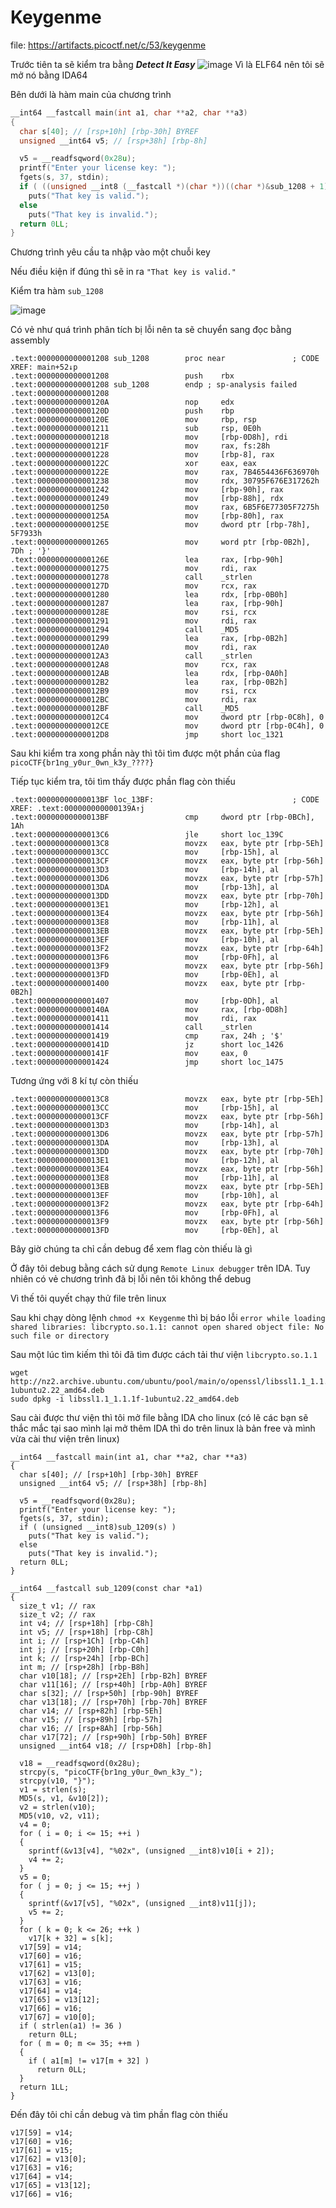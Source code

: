 # Keygenme
file: https://artifacts.picoctf.net/c/53/keygenme

Trước tiên ta sẽ kiểm tra bằng ***Detect It Easy***
![image](https://hackmd.io/_uploads/HyrUvJnv0.png)
Vì là ELF64 nên tôi sẽ mở nó bằng IDA64

Bên dưới là hàm main của chương trình

```c =
__int64 __fastcall main(int a1, char **a2, char **a3)
{
  char s[40]; // [rsp+10h] [rbp-30h] BYREF
  unsigned __int64 v5; // [rsp+38h] [rbp-8h]

  v5 = __readfsqword(0x28u);
  printf("Enter your license key: ");
  fgets(s, 37, stdin);
  if ( ((unsigned __int8 (__fastcall *)(char *))((char *)&sub_1208 + 1))(s) )
    puts("That key is valid.");
  else
    puts("That key is invalid.");
  return 0LL;
}
```
Chương trình yêu cầu ta nhập vào một chuỗi key

Nếu điều kiện if đúng thì sẽ in ra `"That key is valid."`

Kiểm tra hàm `sub_1208` 

![image](https://hackmd.io/_uploads/rks3hJhPR.png)

Có vẻ như quá trình phân tích bị lỗi nên ta sẽ chuyển sang đọc bằng assembly 
```
.text:0000000000001208 sub_1208        proc near               ; CODE XREF: main+52↓p
.text:0000000000001208                 push    rbx
.text:0000000000001208 sub_1208        endp ; sp-analysis failed
.text:0000000000001208
.text:000000000000120A                 nop     edx
.text:000000000000120D                 push    rbp
.text:000000000000120E                 mov     rbp, rsp
.text:0000000000001211                 sub     rsp, 0E0h
.text:0000000000001218                 mov     [rbp-0D8h], rdi
.text:000000000000121F                 mov     rax, fs:28h
.text:0000000000001228                 mov     [rbp-8], rax
.text:000000000000122C                 xor     eax, eax
.text:000000000000122E                 mov     rax, 7B4654436F636970h
.text:0000000000001238                 mov     rdx, 30795F676E317262h
.text:0000000000001242                 mov     [rbp-90h], rax
.text:0000000000001249                 mov     [rbp-88h], rdx
.text:0000000000001250                 mov     rax, 6B5F6E77305F7275h
.text:000000000000125A                 mov     [rbp-80h], rax
.text:000000000000125E                 mov     dword ptr [rbp-78h], 5F7933h
.text:0000000000001265                 mov     word ptr [rbp-0B2h], 7Dh ; '}'
.text:000000000000126E                 lea     rax, [rbp-90h]
.text:0000000000001275                 mov     rdi, rax
.text:0000000000001278                 call    _strlen
.text:000000000000127D                 mov     rcx, rax
.text:0000000000001280                 lea     rdx, [rbp-0B0h]
.text:0000000000001287                 lea     rax, [rbp-90h]
.text:000000000000128E                 mov     rsi, rcx
.text:0000000000001291                 mov     rdi, rax
.text:0000000000001294                 call    _MD5
.text:0000000000001299                 lea     rax, [rbp-0B2h]
.text:00000000000012A0                 mov     rdi, rax
.text:00000000000012A3                 call    _strlen
.text:00000000000012A8                 mov     rcx, rax
.text:00000000000012AB                 lea     rdx, [rbp-0A0h]
.text:00000000000012B2                 lea     rax, [rbp-0B2h]
.text:00000000000012B9                 mov     rsi, rcx
.text:00000000000012BC                 mov     rdi, rax
.text:00000000000012BF                 call    _MD5
.text:00000000000012C4                 mov     dword ptr [rbp-0C8h], 0
.text:00000000000012CE                 mov     dword ptr [rbp-0C4h], 0
.text:00000000000012D8                 jmp     short loc_1321
```
Sau khi kiểm tra xong phần này thì tôi tìm được một phần của flag `picoCTF{br1ng_y0ur_0wn_k3y_????}`

Tiếp tục kiểm tra, tôi tìm thấy được phần flag còn thiếu 
```
.text:00000000000013BF loc_13BF:                               ; CODE XREF: .text:000000000000139A↑j
.text:00000000000013BF                 cmp     dword ptr [rbp-0BCh], 1Ah
.text:00000000000013C6                 jle     short loc_139C
.text:00000000000013C8                 movzx   eax, byte ptr [rbp-5Eh]
.text:00000000000013CC                 mov     [rbp-15h], al
.text:00000000000013CF                 movzx   eax, byte ptr [rbp-56h]
.text:00000000000013D3                 mov     [rbp-14h], al
.text:00000000000013D6                 movzx   eax, byte ptr [rbp-57h]
.text:00000000000013DA                 mov     [rbp-13h], al
.text:00000000000013DD                 movzx   eax, byte ptr [rbp-70h]
.text:00000000000013E1                 mov     [rbp-12h], al
.text:00000000000013E4                 movzx   eax, byte ptr [rbp-56h]
.text:00000000000013E8                 mov     [rbp-11h], al
.text:00000000000013EB                 movzx   eax, byte ptr [rbp-5Eh]
.text:00000000000013EF                 mov     [rbp-10h], al
.text:00000000000013F2                 movzx   eax, byte ptr [rbp-64h]
.text:00000000000013F6                 mov     [rbp-0Fh], al
.text:00000000000013F9                 movzx   eax, byte ptr [rbp-56h]
.text:00000000000013FD                 mov     [rbp-0Eh], al
.text:0000000000001400                 movzx   eax, byte ptr [rbp-0B2h]
.text:0000000000001407                 mov     [rbp-0Dh], al
.text:000000000000140A                 mov     rax, [rbp-0D8h]
.text:0000000000001411                 mov     rdi, rax
.text:0000000000001414                 call    _strlen
.text:0000000000001419                 cmp     rax, 24h ; '$'
.text:000000000000141D                 jz      short loc_1426
.text:000000000000141F                 mov     eax, 0
.text:0000000000001424                 jmp     short loc_1475
```

Tương ứng với 8 kí tự còn thiếu 
```
.text:00000000000013C8                 movzx   eax, byte ptr [rbp-5Eh]
.text:00000000000013CC                 mov     [rbp-15h], al
.text:00000000000013CF                 movzx   eax, byte ptr [rbp-56h]
.text:00000000000013D3                 mov     [rbp-14h], al
.text:00000000000013D6                 movzx   eax, byte ptr [rbp-57h]
.text:00000000000013DA                 mov     [rbp-13h], al
.text:00000000000013DD                 movzx   eax, byte ptr [rbp-70h]
.text:00000000000013E1                 mov     [rbp-12h], al
.text:00000000000013E4                 movzx   eax, byte ptr [rbp-56h]
.text:00000000000013E8                 mov     [rbp-11h], al
.text:00000000000013EB                 movzx   eax, byte ptr [rbp-5Eh]
.text:00000000000013EF                 mov     [rbp-10h], al
.text:00000000000013F2                 movzx   eax, byte ptr [rbp-64h]
.text:00000000000013F6                 mov     [rbp-0Fh], al
.text:00000000000013F9                 movzx   eax, byte ptr [rbp-56h]
.text:00000000000013FD                 mov     [rbp-0Eh], al
```
Bây giờ chúng ta chỉ cần debug để xem flag còn thiếu là gì 

Ở đây tôi debug bằng cách sử dụng `Remote Linux debugger` trên IDA. Tuy nhiên có vẻ chương trình đã bị lỗi nên tôi không thể debug 

Vì thế tôi quyết chạy thử file trên linux 

Sau khi chạy dòng lệnh `chmod +x Keygenme` thì bị báo lỗi
`error while loading shared libraries: libcrypto.so.1.1: cannot open shared object file: No such file or directory`

Sau một lúc tìm kiếm thì tôi đã tìm được cách tải thư viện `libcrypto.so.1.1`
```
wget http://nz2.archive.ubuntu.com/ubuntu/pool/main/o/openssl/libssl1.1_1.1.1f-1ubuntu2.22_amd64.deb
sudo dpkg -i libssl1.1_1.1.1f-1ubuntu2.22_amd64.deb
```

Sau cài được thư viện thì tôi mở file bằng IDA cho linux (có lẽ các bạn sẽ thắc mắc tại sao mình lại mở thêm IDA thì do trên linux là bản free và mình vừa cài thư viện trên linux)

```c=
__int64 __fastcall main(int a1, char **a2, char **a3)
{
  char s[40]; // [rsp+10h] [rbp-30h] BYREF
  unsigned __int64 v5; // [rsp+38h] [rbp-8h]

  v5 = __readfsqword(0x28u);
  printf("Enter your license key: ");
  fgets(s, 37, stdin);
  if ( (unsigned __int8)sub_1209(s) )
    puts("That key is valid.");
  else
    puts("That key is invalid.");
  return 0LL;
}
```
```c=
__int64 __fastcall sub_1209(const char *a1)
{
  size_t v1; // rax
  size_t v2; // rax
  int v4; // [rsp+18h] [rbp-C8h]
  int v5; // [rsp+18h] [rbp-C8h]
  int i; // [rsp+1Ch] [rbp-C4h]
  int j; // [rsp+20h] [rbp-C0h]
  int k; // [rsp+24h] [rbp-BCh]
  int m; // [rsp+28h] [rbp-B8h]
  char v10[18]; // [rsp+2Eh] [rbp-B2h] BYREF
  char v11[16]; // [rsp+40h] [rbp-A0h] BYREF
  char s[32]; // [rsp+50h] [rbp-90h] BYREF
  char v13[18]; // [rsp+70h] [rbp-70h] BYREF
  char v14; // [rsp+82h] [rbp-5Eh]
  char v15; // [rsp+89h] [rbp-57h]
  char v16; // [rsp+8Ah] [rbp-56h]
  char v17[72]; // [rsp+90h] [rbp-50h] BYREF
  unsigned __int64 v18; // [rsp+D8h] [rbp-8h]

  v18 = __readfsqword(0x28u);
  strcpy(s, "picoCTF{br1ng_y0ur_0wn_k3y_");
  strcpy(v10, "}");
  v1 = strlen(s);
  MD5(s, v1, &v10[2]);
  v2 = strlen(v10);
  MD5(v10, v2, v11);
  v4 = 0;
  for ( i = 0; i <= 15; ++i )
  {
    sprintf(&v13[v4], "%02x", (unsigned __int8)v10[i + 2]);
    v4 += 2;
  }
  v5 = 0;
  for ( j = 0; j <= 15; ++j )
  {
    sprintf(&v17[v5], "%02x", (unsigned __int8)v11[j]);
    v5 += 2;
  }
  for ( k = 0; k <= 26; ++k )
    v17[k + 32] = s[k];
  v17[59] = v14;
  v17[60] = v16;
  v17[61] = v15;
  v17[62] = v13[0];
  v17[63] = v16;
  v17[64] = v14;
  v17[65] = v13[12];
  v17[66] = v16;
  v17[67] = v10[0];
  if ( strlen(a1) != 36 )
    return 0LL;
  for ( m = 0; m <= 35; ++m )
  {
    if ( a1[m] != v17[m + 32] )
      return 0LL;
  }
  return 1LL;
}
```
Đến đây tôi chỉ cần debug và tìm phần flag còn thiếu
```
v17[59] = v14;
v17[60] = v16;
v17[61] = v15;
v17[62] = v13[0];
v17[63] = v16;
v17[64] = v14;
v17[65] = v13[12];
v17[66] = v16;
```
